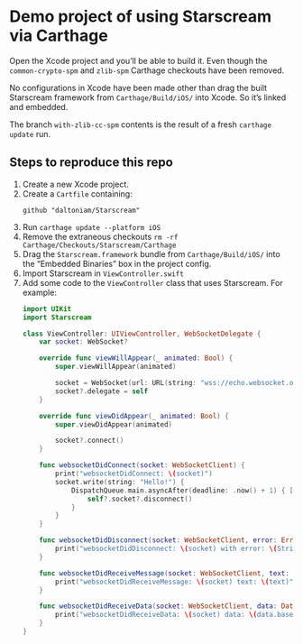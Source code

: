 # Demo project of using Starscream via Carthage
Open the Xcode project and you’ll be able to build it. Even though the `common-crypto-spm` and
`zlib-spm` Carthage checkouts have been removed.

No configurations in Xcode have been made other than drag the built Starscream framework from
`Carthage/Build/iOS/` into Xcode. So it’s linked and embedded.

The branch `with-zlib-cc-spm` contents is the result of a fresh `carthage update` run.

## Steps to reproduce this repo
1. Create a new Xcode project.
2. Create a `Cartfile` containing:
   ```
   github "daltoniam/Starscream"
   ```
3. Run `carthage update --platform iOS`
4. Remove the extraneous checkouts `rm -rf Carthage/Checkouts/Starscream/Carthage`
5. Drag the `Starscream.framework` bundle from `Carthage/Build/iOS/` into the “Embedded Binaries”
   box in the project config.
6. Import Starscream in `ViewController.swift`
7. Add some code to the `ViewController` class that uses Starscream. For example:
   ```swift
   import UIKit
   import Starscream

   class ViewController: UIViewController, WebSocketDelegate {
       var socket: WebSocket?

       override func viewWillAppear(_ animated: Bool) {
           super.viewWillAppear(animated)

           socket = WebSocket(url: URL(string: "wss://echo.websocket.org")!)
           socket?.delegate = self
       }

       override func viewDidAppear(_ animated: Bool) {
           super.viewDidAppear(animated)

           socket?.connect()
       }

       func websocketDidConnect(socket: WebSocketClient) {
           print("websocketDidConnect: \(socket)")
           socket.write(string: "Hello!") {
               DispatchQueue.main.asyncAfter(deadline: .now() + 1) { [weak self] in
                   self?.socket?.disconnect()
               }
           }
       }

       func websocketDidDisconnect(socket: WebSocketClient, error: Error?) {
           print("websocketDidDisconnect: \(socket) with error: \(String(describing: error))")
       }

       func websocketDidReceiveMessage(socket: WebSocketClient, text: String) {
           print("websocketDidReceiveMessage: \(socket) text: \(text)")
       }

       func websocketDidReceiveData(socket: WebSocketClient, data: Data) {
           print("websocketDidReceiveData: \(socket) data: \(data.base64EncodedString())")
       }
   }
   ```
